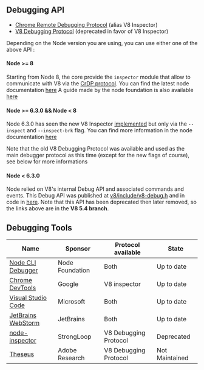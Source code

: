 ## Debugging API
- [Chrome Remote Debugging Protocol](https://chromedevtools.github.io/debugger-protocol-viewer/v8/) (alias V8 Inspector)
- [V8 Debugging Protocol](https://github.com/v8/v8/wiki/Debugging-Protocol/a4990503824b4e37d1d5f6d95800534c52262710) (deprecated in favor of V8 Inspector)

Depending on the Node version you are using, you can use either one of the above API : 

#### Node >= 8

Starting from Node 8, the core provide the `inspector` module that allow to communicate with V8 via the [CrDP protocol](https://chromedevtools.github.io/debugger-protocol-viewer/v8/).
You can find the latest node documentation [here](https://github.com/nodejs/node/blob/master/doc/api/inspector.md)
A guide made by the node foundation is also available [here](https://nodejs.org/en/docs/guides/debugging-getting-started/)


#### Node >= 6.3.0 && Node < 8

Node 6.3.0 has seen the new V8 Inspector [implemented](https://github.com/nodejs/node/pull/6792) but only via the `--inspect` and `--inspect-brk` flag. You can find more information in the node documentation [here](https://nodejs.org/docs/latest-v6.x/api/debugger.html#debugger_v8_inspector_integration_for_node_js)

Note that the old V8 Debugging Protocol was available and used as the main debugger protocol as this time (except for the new flags of course), see below for more informations

#### Node < 6.3.0

Node relied on V8's internal Debug API and associated commands and events. This Debug API was published at [v8/include/v8-debug.h](https://github.com/v8/v8/blob/5.4-lkgr/include/v8-debug.h) and in code in [here](https://github.com/v8/v8/blob/5.4-lkgr/src/debug/debug.js#L2333).
Note that this API has been deprecated then later removed, so the links above are in the **V8 5.4 branch**.

## Debugging Tools  
Name | Sponsor | Protocol available | State |
-----|--------|------|------|
[Node CLI Debugger][] | Node Foundation | Both | Up to date
[Chrome DevTools][] | Google | V8 inspector | Up to date
[Visual Studio Code][] | Microsoft | Both | Up to date
[JetBrains WebStorm][] | JetBrains | Both | Up to date
[node-inspector][] | StrongLoop | V8 Debugging Protocol | Deprecated
[Theseus][] | Adobe Research | V8 Debugging Protocol | Not Maintained

[node-inspector]: https://github.com/node-inspector/node-inspector 
[JetBrains WebStorm]: https://www.jetbrains.com/help/webstorm/2016.1/running-and-debugging-node-js.html
[Visual Studio Code]: https://github.com/Microsoft/vscode
[Node CLI Debugger]: https://nodejs.org/api/debugger.html
[Chrome DevTools]: https://github.com/ChromeDevTools/devtools-frontend
[Theseus]: https://github.com/adobe-research/theseus


